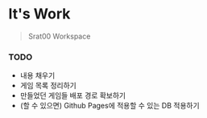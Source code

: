 # It's Work
> Srat00 Workspace
### TODO
- 내용 채우기
- 게임 목록 정리하기
- 만들었던 게임들 배포 경로 확보하기
- (할 수 있으면) Github Pages에 적용할 수 있는 DB 적용하기

